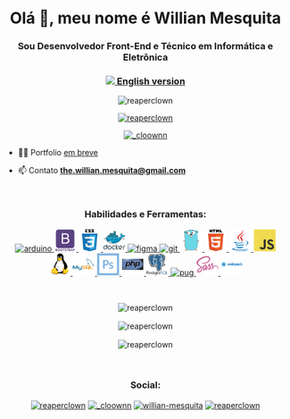 <h1 align="center">Olá 👋, meu nome é Willian Mesquita</h1>
<h3 align="center">Sou Desenvolvedor Front-End e Técnico em Informática e Eletrônica</h3>

<div align="center">
  <h3><a href="https://github.com/ReaperClown/ReaperClown/blob/main/README-en.md">
    <img src="https://www.countryflags.io/us/flat/24.png">
   English version 
    </a></h3>
</div>

<p align="center"> <img src="https://komarev.com/ghpvc/?username=reaperclown&label=Profile%20views&color=0e75b6&style=flat" alt="reaperclown" /> </p>

<p align="center"> <a href="https://github.com/ryo-ma/github-profile-trophy"><img src="https://github-profile-trophy.vercel.app/?username=reaperclown" alt="reaperclown" /></a> </p>

<p align="center"> <a href="https://twitter.com/_cloownn" target="blank"><img src="https://img.shields.io/twitter/follow/_cloownn?logo=twitter&style=for-the-badge" alt="_cloownn" /></a> </p>

- 👨‍💻 Portfolio [em breve]()

- 📫 Contato **the.willian.mesquita@gmail.com**

<br>

<h3 align="center"><b>Habilidades e Ferramentas:</b></h3>
<p align="center"> <a href="https://www.arduino.cc/" target="_blank"> <img src="https://cdn.worldvectorlogo.com/logos/arduino-1.svg" alt="arduino" width="40" height="40"/> </a> <a href="https://getbootstrap.com" target="_blank"> <img src="https://raw.githubusercontent.com/devicons/devicon/master/icons/bootstrap/bootstrap-plain-wordmark.svg" alt="bootstrap" width="40" height="40"/> </a> <a href="https://www.w3schools.com/css/" target="_blank"> <img src="https://raw.githubusercontent.com/devicons/devicon/master/icons/css3/css3-original-wordmark.svg" alt="css3" width="40" height="40"/> </a> <a href="https://www.docker.com/" target="_blank"> <img src="https://raw.githubusercontent.com/devicons/devicon/master/icons/docker/docker-original-wordmark.svg" alt="docker" width="40" height="40"/> </a> <a href="https://www.figma.com/" target="_blank"> <img src="https://www.vectorlogo.zone/logos/figma/figma-icon.svg" alt="figma" width="40" height="40"/> </a> <a href="https://git-scm.com/" target="_blank"> <img src="https://www.vectorlogo.zone/logos/git-scm/git-scm-icon.svg" alt="git" width="40" height="40"/> </a> <a href="https://golang.org" target="_blank"> <img src="https://raw.githubusercontent.com/devicons/devicon/master/icons/go/go-original.svg" alt="go" width="40" height="40"/> </a> <a href="https://www.w3.org/html/" target="_blank"> <img src="https://raw.githubusercontent.com/devicons/devicon/master/icons/html5/html5-original-wordmark.svg" alt="html5" width="40" height="40"/> </a> <a href="https://www.java.com" target="_blank"> <img src="https://raw.githubusercontent.com/devicons/devicon/master/icons/java/java-original.svg" alt="java" width="40" height="40"/> </a> <a href="https://developer.mozilla.org/en-US/docs/Web/JavaScript" target="_blank"> <img src="https://raw.githubusercontent.com/devicons/devicon/master/icons/javascript/javascript-original.svg" alt="javascript" width="40" height="40"/> </a> <a href="https://www.linux.org/" target="_blank"> <img src="https://raw.githubusercontent.com/devicons/devicon/master/icons/linux/linux-original.svg" alt="linux" width="40" height="40"/> </a> <a href="https://www.mysql.com/" target="_blank"> <img src="https://raw.githubusercontent.com/devicons/devicon/master/icons/mysql/mysql-original-wordmark.svg" alt="mysql" width="40" height="40"/> </a> <a href="https://www.photoshop.com/en" target="_blank"> <img src="https://raw.githubusercontent.com/devicons/devicon/master/icons/photoshop/photoshop-line.svg" alt="photoshop" width="40" height="40"/> </a> <a href="https://www.php.net" target="_blank"> <img src="https://raw.githubusercontent.com/devicons/devicon/master/icons/php/php-original.svg" alt="php" width="40" height="40"/> </a> <a href="https://www.postgresql.org" target="_blank"> <img src="https://raw.githubusercontent.com/devicons/devicon/master/icons/postgresql/postgresql-original-wordmark.svg" alt="postgresql" width="40" height="40"/> </a> <a href="https://pugjs.org" target="_blank"> <img src="https://cdn.worldvectorlogo.com/logos/pug.svg" alt="pug" width="40" height="40"/> </a> <a href="https://sass-lang.com" target="_blank"> <img src="https://raw.githubusercontent.com/devicons/devicon/master/icons/sass/sass-original.svg" alt="sass" width="40" height="40"/> </a> <a href="https://webpack.js.org" target="_blank"> <img src="https://raw.githubusercontent.com/devicons/devicon/d00d0969292a6569d45b06d3f350f463a0107b0d/icons/webpack/webpack-original-wordmark.svg" alt="webpack" width="40" height="40"/> </a> </p>

<br>

<p align="center"><img align="center" src="https://github-readme-stats.vercel.app/api/top-langs?username=reaperclown&show_icons=true&locale=pt-br&layout=compact&theme=midnight-purple" alt="reaperclown" width="495" /></p>

<p align="center"><img align="center" src="https://github-readme-stats.vercel.app/api?username=reaperclown&show_icons=true&locale=pt-br&theme=midnight-purple" alt="reaperclown" /></p>

<p align="center"><img align="center" src="https://github-readme-streak-stats.herokuapp.com/?user=reaperclown&theme=midnight-purple" alt="reaperclown" /></p>

<br>

<h3 align="center">Social:</h3>
<p align="center">
<a href="https://codepen.io/reaperclown" target="blank"><img align="center" src="https://raw.githubusercontent.com/rahuldkjain/github-profile-readme-generator/master/src/images/icons/Social/codepen.svg" alt="reaperclown" height="30" width="40" /></a>
<a href="https://twitter.com/_cloownn" target="blank"><img align="center" src="https://raw.githubusercontent.com/rahuldkjain/github-profile-readme-generator/master/src/images/icons/Social/twitter.svg" alt="_cloownn" height="30" width="40" /></a>
<a href="https://linkedin.com/in/willian-mesquita" target="blank"><img align="center" src="https://raw.githubusercontent.com/rahuldkjain/github-profile-readme-generator/master/src/images/icons/Social/linked-in-alt.svg" alt="willian-mesquita" height="30" width="40" /></a>
<a href="https://instagram.com/reaperclown" target="blank"><img align="center" src="https://raw.githubusercontent.com/rahuldkjain/github-profile-readme-generator/master/src/images/icons/Social/instagram.svg" alt="reaperclown" height="30" width="40" /></a>
</p>

